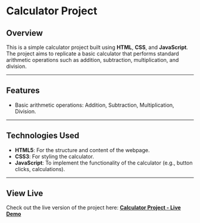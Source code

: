 <h1>Calculator Project</h1>
<h2>Overview</h2>
<p>This is a simple calculator project built using <b>HTML</b>, <b>CSS</b>, and <b>JavaScript</b>. The project aims to replicate a basic calculator that performs standard arithmetic operations such as addition, subtraction, multiplication, and division.</p>
<hr />
<h2>Features</h2>
<ul>
  <li>Basic arithmetic operations: Addition, Subtraction, Multiplication, Division.</li>
</ul>
<hr />
<h2>Technologies Used</h2>
<ul>
  <li><b>HTML5</b>: For the structure and content of the webpage.</li>
  <li><b>CSS3</b>: For styling the calculator.</li>
  <li><b>JavaScript</b>: To implement the functionality of the calculator (e.g., button clicks, calculations).</li>
</ul>
<hr />
<h2>View Live</h2>
<p>Check out the live version of the project here:  
<a href="https://kartik-sonar123.github.io/Functional-Calculator/” target="_blank"><b>Calculator Project - Live Demo</b></a></p>

